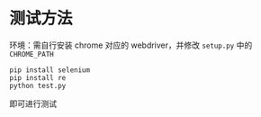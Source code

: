# 测试方法

环境：需自行安装 chrome 对应的 webdriver，并修改 `setup.py` 中的 `CHROME_PATH`

```
pip install selenium
pip install re
python test.py
```

即可进行测试